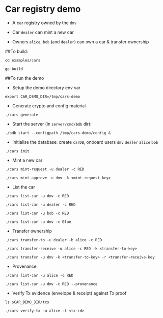 # Car registry demo

* A car registry owned by the `dmv`

* Car `dealer` can mint a new car

* Owners `alice`, `bob` (and `dealer`) can own a car & transfer ownership 


##To build:

`cd examples/cars`

`go build`

##To run the demo
* Setup the demo directory env var

`export CAR_DEMO_DIR=/tmp/cars-demo`
 
* Generate crypto and config material

`./cars generate`

* Start the server (in `server/cmd/bdb` dir):

`./bdb start --configpath /tmp/cars-demo/config &`

* Initialise the database: create `carDB`, onboard users `dmv` `dealer` `alice` `bob`

`./cars init`

* Mint a new car

`./cars mint-request -u dealer -c RED`

`./cars mint-approve -u dmv -k <mint-request-key>`

* List the car

`./cars list-car -u dmv -c RED`

`./cars list-car -u dealer -c RED`

`./cars list-car -u bob -c RED`

`./cars list-car -u dmv -c Blue`

* Transfer ownership

`./cars transfer-to -u dealer -b alice -c RED`

`./cars transfer-receive -u alice -c RED -k <transfer-to-key>`

`./cars transfer -u dmv -k <transfer-to-key> -r <transfer-receive-key`

* Provenance

`./cars list-car -u alice -c RED`

`./cars list-car -u dmv -c RED --provenance`

* Verify Tx evidence (envelope & receipt) against Tx proof

`ls $CAR_DEMO_DIR/txs`

`./cars verify-tx -u alice -t <tx-id>`
